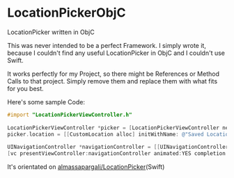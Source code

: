 # LocationPickerObjC
LocationPicker written in ObjC

This was never intended to be a perfect Framework.
I simply wrote it, because I couldn't find any useful LocationPicker in ObjC and I couldn't use Swift.

It works perfectly for my Project, so there might be References or Method Calls to that project.
Simply remove them and replace them with what fits for you best.

Here's some sample Code:



```objective-c
#import "LocationPickerViewController.h"
	
LocationPickerViewController *picker = [LocationPickerViewController new];
picker.location = [[CustomLocation alloc] initWithName: @"Saved Location" location:SCGeneral.getLocation placemark:nil];
	
UINavigationController *navigationController = [[UINavigationController alloc] initWithRootViewController:picker];
[vc presentViewController:navigationController animated:YES completion:nil];
```



It's orientated on [almassapargali/LocationPicker](https://github.com/almassapargali/LocationPicker)(Swift)
